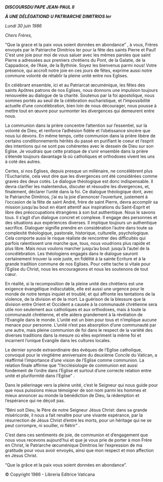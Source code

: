 ***DISCOURS******DU PAPE JEAN-PAUL*** ***II***

***À UNE DÉLÉGATION******D*** ***U PATRIARCHE DIMITRIOS Ier***

*Lundi 30 juin 1986*

*Chers Frères,*

“Que la grace et la paix vous soient données en abondance” , à vous, Frères envoyés par le Patriarche Dimitrios Ier pour la fête des saints Pierre et Paul! C’est une joie pour moi de vous saluer avec les mêmes paroles que saint Pierre a adressées aux premiers chrétiens du Pont, de la Galatie, de la Cappadoce, de l’Asie, de la Bythinie. Soyez les bienvenus parmi nous! Votre présence, qui accroît notre joie en ces jours de fêtes, exprime aussi notre commune volonté de rétablir la pleine unité entre nos Eglises.

En célébrant ensemble, ici et au Patriarcat œcuménique, les fêtes des saints Apôtres patrons de nos Eglises, nous donnons une impulsion toujours renouvelée au dialogue de la charité. Soutenus par la foi apostolique, nous sommes portés au seuil de la célébration eucharistique, et l’impossibilité actuelle d’une concélébration, bien loin de nous décourager, nous pousse à mettre tout en œuvre pour surmonter les divergences qui demeurent entre nous.

La communion dans la prière concentre l’attention sur l’essentiel, sur la volonté de Dieu, et renforce l’adhésion fidèle et l’obéissance sincère que nous lui devons. En même temps, cette communion dans la prière libère de certains conditionnements hérités du passé en purifiant le coeur et l’esprit des intentions qui ne sont pas cohérentes avec le dessein de Dieu sur son Eglise. Je voudrais que cette pratique de s’unir ensemble dans la prière s’étende toujours davantage là où catholiques et orthodoxes vivent les uns à coté des autres.

Certes, si nos Eglises, depuis presque un millénaire, ne concélèbrent plus l’Eucharistie, cela veut dire que les divergences ont été considérées comme graves des deux cotés. Le dialogue théologique est donc indispensable. Il devra clarifier les malentendus, discuter et résoudre les divergences, et, finalement, déclarer l’unité dans la foi. Ce dialogue théologique dont, avec le Patriarche Dimitrios, j’ai eu la joie d’annoncer l’ouverture, justement à l’occasion de la fête de saint André, frère de saint Pierre, devra accomplir sa mission jusqu’au bout en étant attentif aux inspirations du Saint-Esprit et libre des préoccupations étrangères à son but authentique. Nous le savons tous. Il s’agit d’un dialogue concret et complexe. Il engage des personnes et des situations aux expériences diverses. Il implique toujours un authentique sacrifice. Dialoguer signifie prendre en considération l’autre dans toute sa complexité théologique, pastorale, historique, culturelle, psychologique. Cela comporte aussi le risque réaliste de rencontrer des difficultés qui parfois ralentissent une marche que, tous, nous voudrions plus rapide et plus libre. Mais nous voulons marcher jusqu’au bout: jusqu’à l’autel de la concélébration. Les théologiens engagés dans le dialogue sauront certainement trouver la voie juste, en fidélité à la sainte Ecriture et à la grande tradition commune de nos Eglises. Pour cette tache si vitale pour l’Eglise du Christ, nous les encourageons et nous les soutenons de tout cœur.

En réalité, si la recomposition de la pleine unité des chrétiens est une exigence évangélique indiscutable, elle est aussi une urgence pour le monde de notre temps inquiet et troublé, et qui affronte les tentations de la violence, de la division et de la mort. La guérison de la blessure que la division entre Orient et Occident a causée à la communauté chrétienne sera utile non seulement aux catholiques et aux orthodoxes, mais à toute la communauté chrétienne, et elle aidera grandement à la révélation de l’Evangile dans le monde. L’unité est un bien pour tous et n’implique aucune menace pour personne. L’unité n’est pas absorption d’une communauté par une autre, mais pleine communion de foi dans le respect de la variété des diverses traditions dans la mesure où elles expriment la même foi et incarnent l’unique Evangile dans les cultures locales.

Le dernier synode extraordinaire des évêques de l’Eglise catholique, convoqué pour le vingtième anniversaire du deuxième Concile du Vatican, a réaffirmé l’importance d’une vision de l’Eglise comme communion. La relation finale affirme que “l’ecclésiologie de communion est aussi fondement de l’ordre dans l’Eglise et surtout d’une correcte relation entre unité et pluriformité dans l’Eglise” .

Dans le pèlerinage vers la pleine unité, c’est le Seigneur qui nous guide pour que nous puissions mieux témoigner de son nom parmi les hommes et mieux annoncer au monde la bénédiction de Dieu, la rédemption et l’espérance qui ne déçoit pas.

“Béni soit Dieu, le Père de notre Seigneur Jésus Christ: dans sa grande miséricorde, il nous a fait renaître pour une vivante espérance, par la résurrection de Jésus Christ d’entre les morts, pour un héritage qui ne se peut corrompre, ni souiller, ni flétrir” .

C’est dans ces sentiments de joie, de communion et d’engagement que nous vous recevons aujourd’hui et que je vous prie de porter à mon Frère en Christ, le Patriarche œcuménique Dimitrios Ier l’expression de ma gratitude pour vous avoir envoyés, ainsi que mon respect et mon affection en Jésus Christ.

“Que la grâce et la paix vous soient données en abondance”.

© Copyright 1986 - Libreria Editrice Vaticana
